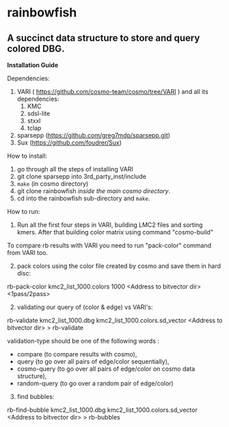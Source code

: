 # rainbowfish

## A succinct data structure to store and query colored DBG.

**Installation Guide**

Dependencies:
1. VARI ( https://github.com/cosmo-team/cosmo/tree/VARI ) and all its dependencies:
	1. KMC
	2. sdsl-lite
	3. stxxl
	4. tclap
2. sparsepp (https://github.com/greg7mdp/sparsepp.git)
3. Sux (https://github.com/foudrer/Sux)

How to install:
1. go through all the steps of installing VARI
2. git clone sparsepp into 3rd_party_inst/include
4. `make` (in cosmo directory)
5. git clone rainbowfish *inside the main cosmo directory*.
6. cd into the rainbowfish sub-directory and `make`.

How to run:
1. Run all the first four steps in VARI, building LMC2 files and sorting kmers. 
After that building color matrix using command "cosmo-build"

To compare rb results with VARI you need to run "pack-color" command from VARI too.

2. pack colors using the color file created by cosmo and save them in hard disc:

rb-pack-color kmc2_list_1000.colors 1000 \<Address to bitvector dir\> <1pass/2pass>

2. validating our query of (color & edge) vs VARI's:

rb-validate kmc2_list_1000.dbg kmc2_list_1000.colors.sd_vector \<Address to bitvector dir\> <validation-type> > rb-validate 

validation-type should be one of the following words : 
* compare (to compare results with cosmo), 
* query (to go over all pairs of edge/color sequentially), 
* cosmo-query (to go over all pairs of edge/color on cosmo data structure),
* random-query (to go over a random pair of edge/color)

3. find bubbles:

rb-find-bubble kmc2_list_1000.dbg kmc2_list_1000.colors.sd_vector \<Address to bitvector dir\> > rb-bubbles

